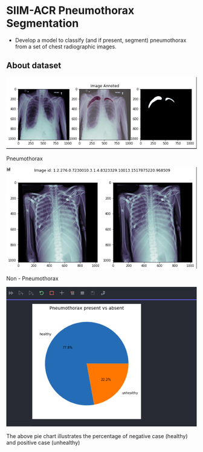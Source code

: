 # SIIM-ACR Pneumothorax Segmentation
- Develop a model to classify (and if present, segment) pneumothorax from a set of chest radiographic images. 
## About dataset

![Alt text](./img/positive.png?raw=true "Positive")

Pneumothorax

![Alt text](./img/negative.png?raw=true "Positive")

Non - Pneumothorax

![Alt text](./img/chart.png?raw=true "The percentage of two cases in data")

The above pie chart illustrates the percentage of negative case (healthy) and positive case (unhealthy)
